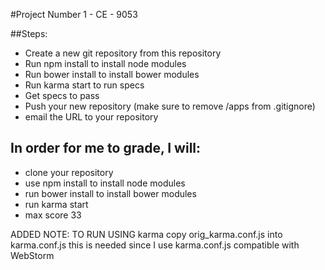#Project Number 1 - CE - 9053

##Steps:

* Create a new git repository from this repository
* Run npm install to install node modules
* Run bower install to install bower modules
* Run karma start to run specs
* Get specs to pass
* Push your new repository (make sure to remove /apps from .gitignore)
* email the URL to your repository 

## In order for me to grade, I will:
* clone your repository
* use npm install to install node modules
* run bower install to install bower modules
* run karma start
* max score 33

ADDED NOTE:
TO RUN USING karma copy orig_karma.conf.js into karma.conf.js
this is needed since I use karma.conf.js compatible with WebStorm
